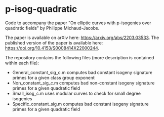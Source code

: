 # p-isog-quadratic
Code to accompany the paper "On elliptic curves with p-isogenies over quadratic fields" by Philippe Michaud-Jacobs.

The paper is available on arXiv here: https://arxiv.org/abs/2203.03533.
The published version of the paper is available here: https://doi.org/10.4153/S0008414X22000244.

The repository contains the following files (more description is contained within each file):

- General_constant_sig_c.m computes bad constant isogeny signature primes for a given class group exponent
- Non_constant_sig_c.m computes bad non-constant isogeny signature primes for a given quadratic field
- Small_isog_c.m uses modular curves to check for small degree isogenies
- Specific_constant_sig.m computes bad constant isogeny signature primes for a given quadratic field
